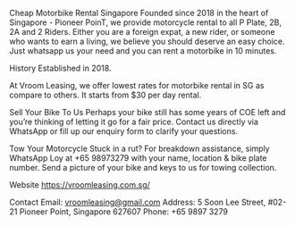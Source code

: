 Cheap Motorbike Rental Singapore
Founded since 2018 in the heart of Singapore - Pioneer PoinT, we provide motorcycle rental to all P Plate, 2B, 2A and 2 Riders. Either you are a foreign expat, a new rider, or someone who wants to earn a living, we believe you should deserve an easy choice. Just whatsapp us your need and you can rent a motorbike in 10 minutes.

History
Established in 2018.

At Vroom Leasing, we offer lowest rates for motorbike rental in SG as compare to others. It starts from $30 per day rental.

Sell Your Bike To Us
Perhaps your bike still has some years of COE left and you’re thinking of letting it go for a fair price. Contact us directly via WhatsApp or fill up our enquiry form to clarify your questions.

Tow Your Motorcycle
Stuck in a rut? For breakdown assistance, simply WhatsApp Loy at +65 98973279 with your name, location & bike plate number. Send a picture of your bike and keys to us for towing collection.

Website
https://vroomleasing.com.sg/

Contact
Email: vroomleasing@gmail.com Address: 5 Soon Lee Street, #02-21 Pioneer Point, Singapore 627607 Phone: +65 9897 3279
